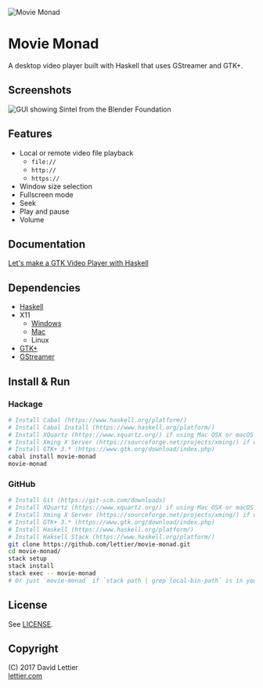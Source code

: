 ![Movie Monad](https://i.imgur.com/gdsyIMv.png)

# Movie Monad

A desktop video player built with Haskell that uses GStreamer and GTK+.

## Screenshots

![GUI showing Sintel from the Blender Foundation](https://i.imgur.com/SLse3s9.jpg)

## Features

* Local or remote video file playback
    * `file://`
    * `http://`
    * `https://`
* Window size selection
* Fullscreen mode
* Seek
* Play and pause
* Volume

## Documentation

[Let's make a GTK Video Player with Haskell](https://lettier.github.io/posts/2017-08-30-haskell-gtk-video-player.html)

## Dependencies

* [Haskell](https://www.haskell.org/platform/)
* X11
    * [Windows](https://sourceforge.net/projects/xming/)
    * [Mac](https://www.xquartz.org/)
    * Linux
* [GTK+](https://www.gtk.org/download/index.php)
* [GStreamer](https://gstreamer.freedesktop.org/download/)

## Install & Run

### Hackage

```bash
# Install Cabal (https://www.haskell.org/platform/)
# Install Cabal Install (https://www.haskell.org/platform/)
# Install XQuartz (https://www.xquartz.org/) if using Mac OSX or macOS
# Install Xming X Server (https://sourceforge.net/projects/xming/) if using Microsoft Windows
# Install GTK+ 3.* (https://www.gtk.org/download/index.php)
cabal install movie-monad
movie-monad
```

### GitHub

```bash
# Install Git (https://git-scm.com/downloads)
# Install XQuartz (https://www.xquartz.org/) if using Mac OSX or macOS
# Install Xming X Server (https://sourceforge.net/projects/xming/) if using Microsoft Windows
# Install GTK+ 3.* (https://www.gtk.org/download/index.php)
# Install Haskell (https://www.haskell.org/platform/)
# Install Haksell Stack (https://www.haskell.org/platform/)
git clone https://github.com/lettier/movie-monad.git
cd movie-monad/
stack setup
stack install
stack exec -- movie-monad
# Or just `movie-monad` if `stack path | grep local-bin-path` is in your `echo $PATH`
```

## License

See [LICENSE](LICENSE).

## Copyright

(C) 2017 David Lettier  
[lettier.com](http://www.lettier.com/)
